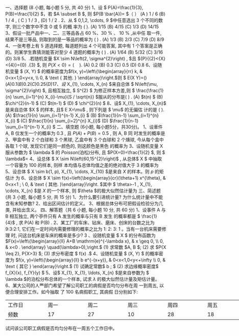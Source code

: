 一、选择题 (8 小题, 每小题 5 分, 共 40 分)
 1、设 $ P(A)=\frac{1}{3}, P(B)=\frac{1}{2}  $，若  $A \subset B $, 则  $P(B \bar{A})=  $（      ）
 (A )  1 / 6 
 (B)  1 / 4 ,
 ( C )  1 / 3 ,
 (D)  1 / 2 .
 2、从 $ 0,1,2, \cdots, 9  $中任意选出 3 个不同的数字, 则三个数字中不含 0 或 5 的概 率为 ( ).
 (A)  1/15
 (B)  4/15
 (C) 1/3
 (D) 14/15
 3、假设一批产品中一、二、三等品各占  60 %、30 % 、 10 % ,从中任 取一件, 结果不是三等品, 则取到的是一等品的概率为 ( ) .
 (A)  1/3 
 (B)  2/3
 (C)  7/9 
 (D)  8/9 
 4、一张考卷上有 5 道选择题, 每道题列出 4 个可能答案, 其中有 1 个答案是正确的。则某学生靠猜测能答对至少 4 道题的概率为 ( ) .
 (A)  1/64
 (B) 5/32
 (C)  3/16
 (D)   3/8
 5、.若随机变量  $X \sim N\left(2, \sigma^{2}\right) , $且  ${P}\{{2}<{X}<{4}\}={0} .{3} $, 则 ${P}\{{X}<{0}\}=(\quad) .$
 (A)  0.2 
 (B)  0.3
 (C)  0.5 
 (D)  0.8 
 6、设随机变量 $ (X, Y) $ 的概率密度为$f(x, y)=\left\{\begin{array}{rr}
k, & 0<x<1,0<y<x, \\
0, & \text { 其他. }
\end{array}\right.$则 $ E(X Y)=$(   ) 
 (A)  0.1 
 (B)  0.2 
 (C)  0.25 
 (D) 1 
 7、设$  X_{1}, \cdots, X_{n}  $来自总体 $ N\left(\mu, \sigma^{2}\right) $, 且相互独立, $ S^{2} $ 为修正样本方差,则 $ \frac{\frac{1}{n} \sum_{i=1}^{n} X_{i}-\mu}{S / \sqrt{n}}  $服从的分布是(  ) .
 (A)  $t(n) $
 (B)  $\chi^{2}(n-1) $
 (C)  $t(n-1) $
 (D) $ \chi^{2}(n) 
$
 8、设$  X_{1}, \cdots, X_{n}$  是来自总体  $X $ 的样本, 且$  E X=\mu$ , 则下列是 $ \mu$  的无偏估 计的是 ( ).
 (A)  $\frac{1}{n} \sum_{i=1}^{n-1} X_{i} $
 (B)  $\frac{1}{n-1} \sum_{i=1}^{n} X_{i} $
 (C)  $\frac{1}{n} \sum_{i=2}^{n} X_{i}$
 (D) $\frac{1}{n-1} \sum_{i=1}^{n-1} X_{i} $
 二、填空题 (6小题, 每小题5分，共30分)。
 1、设車件  A, B  仅发生一个的概率为  0.3 , 且  $P(A)+P(B)=0.5$ , 则  A, B  同 时发生的概率是
 2、甲盒中有 2 个白球和 3 个黑球, 乙盒中有 3 个白球和 2 个燻球, 今从每个盒中各取 1 个球, 发现它们是同一颜色的, 则这颜色是黑色 的概率为
 3、设随机变量  X  服从参数为 $ \lambda $ 的 $Poisson$(泊松)分布, 且  $P(X=0)=\frac{1}{2} $, 则 $ \lambda$= 
 4、设总体 $ X \sim N\left(60,15^{2}\right)$ , 从总体$  X $ 中抽取一个容量为  100 的样本, 则样 本均值与总体均值之差的绝对值大于 3 的概率为
 5、设总体 $ X \sim b(1, p), X_{1}, \cdots, X_{10}  $是来自  $X$  的样本。则  $p$  的矩估计 为
 6、设总体 $ X \sim f(x)=\left\{\begin{array}{cr}(\theta+1) x^{\theta}, & 0<x<1 ; \\ 0, & \text { 其他. }\end{array}\right.  $其中 $ \theta>-1 ,  X_{1}, \cdots, X_{n}  $是  $X$  的一个样本, 则 $\theta $的极大似然估计量为
 三、简述题(共 3 小题, 每小题 5 分, 共 15 分)
 1、为什么要引进统计量? 为什么统计量中不能含有末知参数?
 2、给出区间估计的定义。
 3、根据总体分布可把假设检验分为几类, 并给出含义。
 四、解答题（共 6 小题, 每小题 10 分, 共 60 分)
 1、设事件  A  与  B  相互独立, 两个亭件只有  A  发生的概率与只有  B  发生 的概率都是 $ \frac{1}{4}$ , 求  P(A)  和  P(B) .
 2、某工厂的车床、钻床、磨床、创床的台数之比为 9:3:2:1, 它们在一定时间内需要修理的概率之比为  1: 2: 3: 1  。当有一台机床需要修理 时, 问这台机床是车床的概率是多少?
 3 、设随机变量 $ X $ 的分布函数为
 $F(x)=\left\{\begin{array}{ll}
A+B \mathrm{e}^{-\lambda x}, & x \geq 0, \\
0, & x<0 .
\end{array} \quad(\lambda>0),\right.$
 (1)  求常数  $A, B $;
 (2) 求  $P\{X \leq 2\}, P\{X>3\} $;
 (3) 求分布密度 $ f(x) .$
 4、设随机变量 $ (X, Y) $ 的概率密度为
 $f(x, y)=\left\{\begin{array}{ll}
b e^{-(x+y)}, & 0<x<1,0<y<+\infty \\
0, & \text { 其它 }
\end{array}\right.$
 (1) 试确定常数$  b ; $
 (2) 求边缘概率密度$  f_{X}(x), f_{Y}(y)  $
 5、设$  X_{1}, X_{1}, \ldots, X_{n}  $是来自参数为 $ \lambda  $的泊松分布总体的一个样本, 试求  $\lambda$  的极大似然估计量及矩估计量。
 6、某大公司的人覀部门希望了解公司职工的病假是否均匀分布在周 一到周五, 以便合理安排工作。如今抽取  了 100  名病假职工, 其病假 日分别如下:
 <table data-lake-id="yREbz" id="yREbz" margin="true" width-mode="contain" class="lake-table" style="width: 750px"><colgroup><col width="125"><col width="125"><col width="125"><col width="125"><col width="125"><col width="125"></colgroup><tbody><tr data-lake-id="u161b4268" id="u161b4268"><td data-lake-id="uc23b317e" id="uc23b317e">工作日
 </td><td data-lake-id="u99bc403b" id="u99bc403b">周一
 </td><td data-lake-id="u7bd88925" id="u7bd88925">周二
 </td><td data-lake-id="u6bcd150a" id="u6bcd150a">周三
 </td><td data-lake-id="u3e45a484" id="u3e45a484">周四
 </td><td data-lake-id="u80d3ac88" id="u80d3ac88">周五
 </td></tr><tr data-lake-id="u927ecdd0" id="u927ecdd0"><td data-lake-id="ue070eefd" id="ue070eefd">频数
 </td><td data-lake-id="u71d960b1" id="u71d960b1">17
 </td><td data-lake-id="u15e51223" id="u15e51223">27
 </td><td data-lake-id="ub51ed74f" id="ub51ed74f">10
 </td><td data-lake-id="u0048375b" id="u0048375b">28
 </td><td data-lake-id="u74310dab" id="u74310dab">18
 </td></tr></tbody></table>试问该公司职工病假是否均匀分布在一周五个工作日中。
 